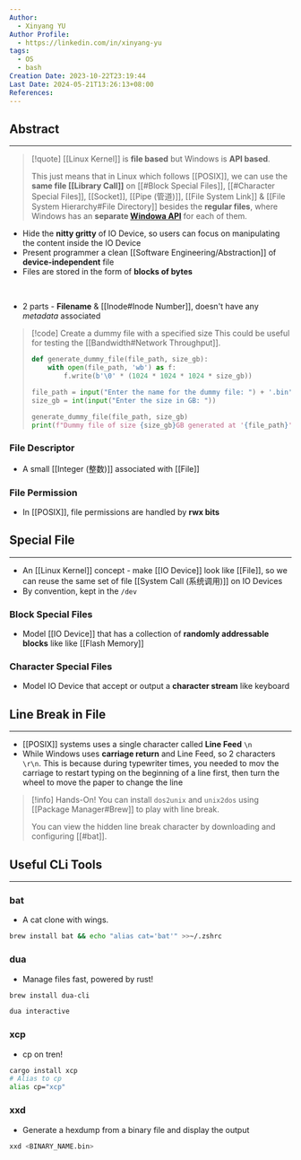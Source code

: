 ```yaml
---
Author:
  - Xinyang YU
Author Profile:
  - https://linkedin.com/in/xinyang-yu
tags:
  - OS
  - bash
Creation Date: 2023-10-22T23:19:44
Last Date: 2024-05-21T13:26:13+08:00
References: 
---
```


## Abstract

---
>[!quote]
> [[Linux Kernel]] is **file based** but Windows is **API based**.
> 
> This just means that in Linux which follows [[POSIX]], we can use the **same file [[Library Call]]** on [[#Block Special Files]], [[#Character Special Files]], [[Socket]], [[Pipe (管道)]], [[File System Link]] & [[File System Hierarchy#File Directory]] besides the **regular files**, where Windows has an **separate [Windowa API](https://youtu.be/AJVtFae1kWk?si=IA2sWrmKoNjIzBnO)** for each of them.

- Hide the **nitty gritty** of IO Device, so users can focus on manipulating the content inside the IO Device
- Present programmer a clean [[Software Engineering/Abstraction]] of **device-independent** file
- Files are stored in the form of **blocks of bytes**
</br>

- 2 parts - **Filename** & [[Inode#Inode Number]], doesn't have any _metadata_ associated

>[!code] Create a dummy file with a specified size
> This could be useful for testing the [[Bandwidth#Network Throughput]].
> 
> ```python
> def generate_dummy_file(file_path, size_gb):
>     with open(file_path, 'wb') as f:
>         f.write(b'\0' * (1024 * 1024 * 1024 * size_gb))
> 
> file_path = input("Enter the name for the dummy file: ") + '.bin'
> size_gb = int(input("Enter the size in GB: "))
> 
> generate_dummy_file(file_path, size_gb)
> print(f"Dummy file of size {size_gb}GB generated at '{file_path}'")
> ```

### File Descriptor
- A small [[Integer (整数)]] associated with [[File]]
### File Permission
- In [[POSIX]], file permissions are handled by **rwx bits**


## Special File
---

- An [[Linux Kernel]] concept - make [[IO Device]] look like [[File]], so we can reuse the same set of file [[System Call (系统调用)]] on IO Devices
- By convention, kept in the `/dev`

### Block Special Files
- Model [[IO Device]] that has a collection of **randomly addressable blocks** like like [[Flash Memory]]

### Character Special Files
- Model IO Device that accept or output a **character stream** like keyboard

## Line Break in File
---
- [[POSIX]] systems uses a single character called **Line Feed** `\n`
- While Windows uses **carriage return** and Line Feed, so 2 characters `\r\n`. This is because during typewriter times, you needed to mov the carriage to restart typing on the beginning of a line first, then turn the wheel to move the paper to change the line

>[!info] Hands-On!
>You can install `dos2unix` and `unix2dos` using [[Package Manager#Brew]] to play with line break.
>
> You can view the hidden line break character by downloading and configuring [[#bat]].

## Useful CLi Tools
---
### bat
- A cat clone with wings.
```bash
brew install bat && echo "alias cat='bat'" >>~/.zshrc
```

### dua
- Manage files fast, powered by rust!
```bash
brew install dua-cli

dua interactive
```

### xcp
- cp on tren!
```bash
cargo install xcp
# Alias to cp
alias cp="xcp"
```

### xxd
- Generate a hexdump from a binary file and display the output
```bash 
xxd <BINARY_NAME.bin>
```






